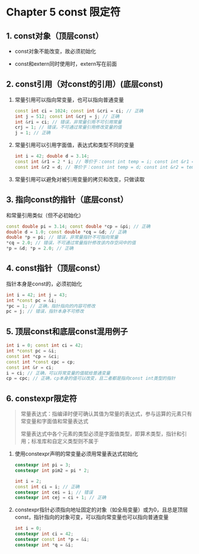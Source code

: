 # Chapter 5 const 限定符

## 1. const对象（顶层const）

- const对象不能改变，故必须初始化

- const和extern同时使用时，extern写在前面

## 2. const引用（对const的引用）(底层const)

1. 常量引用可以指向常变量，也可以指向普通变量

    ```C++
    const int ci = 1024; const int &cri = ci; // 正确
    int j = 512; const int &crj = j; // 正确
    int &ri = ci; // 错误，非常量引用不可引用常量
    crj = 1; // 错误，不可通过常量引用修改变量的值
    j = 1; // 正确
    ```

2. 常量引用可以引用字面值，表达式和类型不同的变量

    ```C++
    int i = 42; double d = 3.14;
    const int &r1 = 2 * i; // 等价于：const int temp = i; const int &r1 = temp;
    const int &r2 = d; // 等价于：const int temp = d; const int &r2 = temp;
    ```

3. 常量引用可以避免对被引用变量的拷贝和改变，只做读取

## 3. 指向const的指针（底层const）

和常量引用类似（但不必初始化）

```C++
const double pi = 3.14; const double *cp = &pi; // 正确
double d = 1.0; const double *cq = &d; // 正确
double *p = pi; // 错误，非常量指针不可指向常量
*cq = 2.0; // 错误，不可通过常量指针修改该内存空间中的值
*p = &d; *p = 2.0; // 正确
```

## 4. const指针（顶层const）

指针本身是const的，必须初始化

```C++
int i = 42; int j = 43;
int *const pc = &i;
*pc = 1; // 正确，指针指向的内容可修改
pc = j; // 错误，指针本身不可修改
```

## 5. 顶层const和底层const混用例子

```C++
int i = 0; const int ci = 42;
int *const pc = &i;
const int *cp = &ci;
const int *const cpc = cp;
const int &r = ci;
i = ci; // 正确，可以将常变量的值赋给普通变量
cp = cpc; // 正确，cp本身的值可以改变，且二者都是指向const int类型的指针
```

## 6. constexpr限定符

> 常量表达式：指编译时便可确认其值为常量的表达式，参与运算的元素只有常变量和字面值和常量表达式
>
> 常量表达式中各个元素的类型必须是字面值类型，即算术类型，指针和引用；标准库和自定义类型则不属于

1. 使用constexpr声明的常变量必须用常量表达式初始化

    ```C++
    constexpr int pi = 3;
    constexpr int pim2 = pi * 2;
    
    int i = 2;
    const int ci = i; // 正确
    constexpr int cei = i; // 错误
    constexpr int cej = ci + 1; // 正确
    ```

2. constexpr指针必须指向地址固定的对象（如全局变量）或为0，且总是顶层const，指针指向的对象可变，可以指向常变量也可以指向普通变量

    ```C++
    int i = 0;
    constexpr int ci = 42;
    constexpr const int *p = &i;
    constexpr int *q = &i;
    ```
